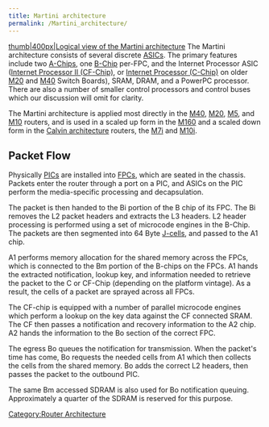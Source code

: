 ```yaml
---
title: Martini architecture
permalink: /Martini_architecture/
---
```


[thumb|400px|Logical view of the Martini architecture](/Image:Martini_arch.png "wikilink") The Martini architecture consists of several discrete [ASICs](/ASICs "wikilink"). The primary features include two [A-Chips](/A-Chip "wikilink"), one [B-Chip](/B-Chip "wikilink") per-FPC, and the Internet Processor ASIC ([Internet Processor II (CF-Chip)](/Internet_Processor_II "wikilink"), or [Internet Processor (C-Chip)](/Internet_Processor_(I) "wikilink") on older [M20](/M20 "wikilink") and [M40](/M40 "wikilink") Switch Boards), SRAM, DRAM, and a PowerPC processor. There are also a number of smaller control processors and control buses which our discussion will omit for clarity.

The Martini architecture is applied most directly in the [M40](/M40 "wikilink"), [M20](/M20 "wikilink"), [M5](/M5 "wikilink"), and [M10](/M10 "wikilink") routers, and is used in a scaled up form in the [M160](/M160 "wikilink") and a scaled down form in the [Calvin architecture](/Calvin_architecture "wikilink") routers, the [M7i](/M7i "wikilink") and [M10i](/M10i "wikilink").

Packet Flow
-----------

Physically [PICs](/PIC "wikilink") are installed into [FPCs](/FPC "wikilink"), which are seated in the chassis. Packets enter the router through a port on a PIC, and ASICs on the PIC perform the media-specific processing and decapsulation.

The packet is then handed to the Bi portion of the B chip of its FPC. The Bi removes the L2 packet headers and extracts the L3 headers. L2 header processing is performed using a set of microcode engines in the B-Chip. The packets are then segmented into 64 Byte [J-cells](/J-cell "wikilink"), and passed to the A1 chip.

A1 performs memory allocation for the shared memory across the FPCs, which is connected to the Bm portion of the B-chips on the FPCs. A1 hands the extracted notification, lookup key, and information needed to retrieve the packet to the C or CF-Chip (depending on the platform vintage). As a result, the cells of a packet are sprayed across all FPCs.

The CF-chip is equipped with a number of parallel microcode engines which perform a lookup on the key data against the CF connected SRAM. The CF then passes a notification and recovery information to the A2 chip. A2 hands the information to the Bo section of the correct FPC.

The egress Bo queues the notification for transmission. When the packet's time has come, Bo requests the needed cells from A1 which then collects the cells from the shared memory. Bo adds the correct L2 headers, then passes the packet to the outbound PIC.

The same Bm accessed SDRAM is also used for Bo notification queuing. Approximately a quarter of the SDRAM is reserved for this purpose.

[Category:Router Architecture](/Category:Router_Architecture "wikilink")